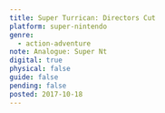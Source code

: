```yaml
---
title: Super Turrican: Directors Cut
platform: super-nintendo
genre:
  - action-adventure
note: Analogue: Super Nt
digital: true
physical: false
guide: false
pending: false
posted: 2017-10-18
---
```

